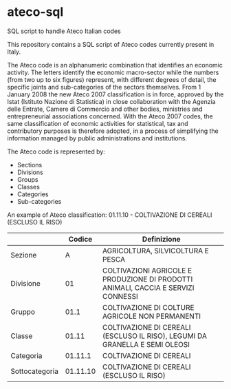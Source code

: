 # ateco-sql
SQL script to handle Ateco Italian codes

This repository contains a SQL script of Ateco codes currently present in Italy.

The Ateco code is an alphanumeric combination that identifies an economic activity. The letters identify the economic macro-sector while the numbers (from two up to six figures) represent, with different degrees of detail, the specific joints and sub-categories of the sectors themselves. From 1 January 2008 the new Ateco 2007 classification is in force, approved by the Istat (Istituto Nazione di Statistica) in close collaboration with the Agenzia delle Entrate, Camere di Commercio and other bodies, ministries and entrepreneurial associations concerned. With the Ateco 2007 codes, the same classification of economic activities for statistical, tax and contributory purposes is therefore adopted, in a process of simplifying the information managed by public administrations and institutions.

The Ateco code is represented by:
- Sections
- Divisions
- Groups
- Classes
- Categories
- Sub-categories

An example of Ateco classification: 01.11.10 - COLTIVAZIONE DI CEREALI (ESCLUSO IL RISO)

| &nbsp; | Codice	| Definizione
| ------------- | ------------- | ------------- |
| Sezione	| A	| AGRICOLTURA, SILVICOLTURA E PESCA
| Divisione	| 01	| COLTIVAZIONI AGRICOLE E PRODUZIONE DI PRODOTTI ANIMALI, CACCIA E SERVIZI CONNESSI
| Gruppo	| 01.1 | COLTIVAZIONE DI COLTURE AGRICOLE NON PERMANENTI
| Classe	| 01.11	| COLTIVAZIONE DI CEREALI (ESCLUSO IL RISO), LEGUMI DA GRANELLA E SEMI OLEOSI
| Categoria	| 01.11.1	| COLTIVAZIONE DI CEREALI
| Sottocategoria	| 01.11.10	| COLTIVAZIONE DI CEREALI (ESCLUSO IL RISO)
